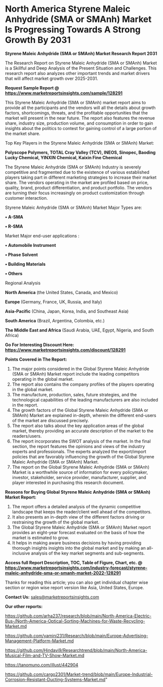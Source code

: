 # North America Styrene Maleic Anhydride (SMA or SMAnh) Market Is Progressing Towards A Strong Growth By 2031

<strong>Styrene Maleic Anhydride (SMA or SMAnh) Market Research Report 2031</strong>

The Research Report on Styrene Maleic Anhydride (SMA or SMAnh) Market is a Skillful and Deep Analysis of the Present Situation and Challenges. This research report also analyzes other important trends and market drivers that will affect market growth over 2025-2031.

<strong>Request Sample Report @ <a href=https://www.marketreportsinsights.com/sample/128291>https://www.marketreportsinsights.com/sample/128291</a></strong>

This Styrene Maleic Anhydride (SMA or SMAnh) market report aims to provide all the participants and the vendors will all the details about growth factors, shortcomings, threats, and the profitable opportunities that the market will present in the near future. The report also features the revenue share, industry size, production volume, and consumption in order to gain insights about the politics to contest for gaining control of a large portion of the market share.

Top Key Players in the Styrene Maleic Anhydride (SMA or SMAnh) Market:

<strong>Polyscope Polymers, TOTAL Cray Valley (TCV), INEOS, Sinopec, Baoding Lucky Chemical, YINXIN Chemical, Kaixin Fine Chemical</strong>

The Styrene Maleic Anhydride (SMA or SMAnh) Industry is severely competitive and fragmented due to the existence of various established players taking part in different marketing strategies to increase their market share. The vendors operating in the market are profiled based on price, quality, brand, product differentiation, and product portfolio. The vendors are turning their focus increasingly on product customization through customer interaction.

Styrene Maleic Anhydride (SMA or SMAnh) Market Major Types are:

<strong>• A-SMA

• R-SMA</strong>

Market Major end-user applications :

<strong>• Automobile Instrument

• Phase Solvent

• Building Materials

• Others</strong>

Regional Analysis

</u><strong><b>North America</b></strong> (the United States, Canada, and Mexico)

<strong><b>Europe </b></strong>(Germany, France, UK, Russia, and Italy)

<strong><b>Asia-Pacific</b></strong> (China, Japan, Korea, India, and Southeast Asia)

<strong><b>South America</b></strong> (Brazil, Argentina, Colombia, etc.)

<strong><b>The Middle East and Africa</b></strong> (Saudi Arabia, UAE, Egypt, Nigeria, and South Africa)

<strong>Go For Interesting Discount Here: <a href=https://www.marketreportsinsights.com/discount/128291>https://www.marketreportsinsights.com/discount/128291</a></strong>

<strong>Points Covered in The Report:</strong>
<ol>
  <li>The major points considered in the Global Styrene Maleic Anhydride (SMA or SMAnh) Market report include the leading competitors operating in the global market.</li>
  <li>The report also contains the company profiles of the players operating in the global market.</li>
  <li>The manufacture, production, sales, future strategies, and the technological capabilities of the leading manufacturers are also included in the report.</li>
  <li>The growth factors of the Global Styrene Maleic Anhydride (SMA or SMAnh) Market are explained in-depth, wherein the different end-users of the market are discussed precisely.</li>
  <li>The report also talks about the key application areas of the global market, thereby providing an accurate description of the market to the readers/users.</li>
  <li>The report incorporates the SWOT analysis of the market. In the final section, the report features the opinions and views of the industry experts and professionals. The experts analyzed the export/import policies that are favorably influencing the growth of the Global Styrene Maleic Anhydride (SMA or SMAnh) Market.</li>
  <li>The report on the Global Styrene Maleic Anhydride (SMA or SMAnh) Market is a worthwhile source of information for every policymaker, investor, stakeholder, service provider, manufacturer, supplier, and player interested in purchasing this research document.</li>
</ol>
<strong>Reasons for Buying Global Styrene Maleic Anhydride (SMA or SMAnh) Market Report:</strong>

<ol>
  <li>The report offers a detailed analysis of the dynamic competitive landscape that keeps the reader/client well ahead of the competitors.</li>
  <li>It also presents an in-depth view of the different factors driving or restraining the growth of the global market.</li>
  <li>The Global Styrene Maleic Anhydride (SMA or SMAnh) Market report provides an eight-year forecast evaluated on the basis of how the market is estimated to grow.</li>
  <li>It helps in making aware business decisions by having providing thorough insights insights into the global market and by making an all-inclusive analysis of the key market segments and sub-segments.</li>
</ol>
<strong>Access full Report Description, TOC, Table of Figure, Chart, etc. @ <a href=https://www.marketreportsinsights.com/industry-forecast/styrene-maleic-anhydride-sma-or-smanh-market-2022-128291>https://www.marketreportsinsights.com/industry-forecast/styrene-maleic-anhydride-sma-or-smanh-market-2022-128291</a></strong>


Thanks for reading this article; you can also get individual chapter wise section or region wise report version like Asia, United States, Europe.

<strong>Contact Us:</strong>
sales@marketreportsinsights.com

<strong>Our other reports:</strong>

<a href=https://github.com/arha237/research/blob/main/North-America-Electric-Bus-/North-America-Optical-Sorting-Machines-for-Waste-Recycling-Market.md>https://github.com/arha237/research/blob/main/North-America-Electric-Bus-/North-America-Optical-Sorting-Machines-for-Waste-Recycling-Market.md</a>

<a href=https://github.com/yamini231/Research/blob/main/Europe-Advertising-Management-Platform-Market.md>https://github.com/yamini231/Research/blob/main/Europe-Advertising-Management-Platform-Market.md</a>

<a href=https://github.com/Hindavi9/Researchtrend/blob/main/North-America-Musical-Film-and-TV-Show-Market.md>https://github.com/Hindavi9/Researchtrend/blob/main/North-America-Musical-Film-and-TV-Show-Market.md</a>

<a href=https://tanomuno.com/illust/442904>https://tanomuno.com/illust/442904</a>

<a href=https://github.com/cargo2301/Market-trend/blob/main/Europe-Industrial-Corrosion-Resistant-Ducting-Systems-Market.md>https://github.com/cargo2301/Market-trend/blob/main/Europe-Industrial-Corrosion-Resistant-Ducting-Systems-Market.md</a>"
